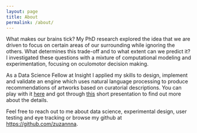 ```yaml
---
layout: page
title: About
permalink: /about/
---
```


What makes our brains tick? My PhD research explored the idea that we are driven to focus on certain areas of our surrounding while ignoring the others. What determines this trade-off and to what extent can we predict it? I investigated these questions with a mixture of computational modeling and experimentation, focusing on oculomotor decision making. 

As a Data Science Fellow at Insight I applied my skills to design, implement and validate an engine which uses natural language processing to produce recommendations of artworks based on curatorial descriptions. You can play with it [here](http://vango.hopto.org) and got through [this](https://www.slideshare.net/ZuzannaKyszejko/zuzannaklyszejkovango) short presentation to find out more about the details.

Feel free to reach out to me about data science, experimental design, user testing and eye tracking or browse my github at https://github.com/zuzannna.
